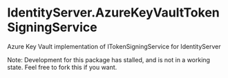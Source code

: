 # IdentityServer.AzureKeyVaultTokenSigningService
Azure Key Vault implementation of ITokenSigningService for IdentityServer

Note: Development for this package has stalled, and is not in a working state. Feel free to fork this if you want.
